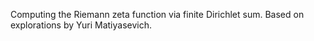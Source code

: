 Computing the Riemann zeta function via finite Dirichlet sum.
Based on explorations by Yuri Matiyasevich. 

